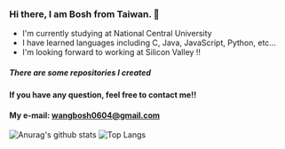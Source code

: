 ### Hi there, I am Bosh from Taiwan. 👋
- I'm currently studying at National Central University
- I have learned languages including C, Java, JavaScript, Python, etc...
- I'm looking forward to working at Silicon Valley !!


##### There are some repositories I created
**If you have any question, feel free to contact me!!**

#### My e-mail: wangbosh0604@gmail.com


![Anurag's github stats](https://github-readme-stats.vercel.app/api?username=bosh-wang&layout=compact)
![Top Langs](https://github-readme-stats.vercel.app/api/top-langs/?username=bosh-wang&layout=compact)
